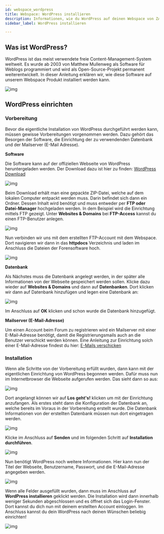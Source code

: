 ```yaml
---
id: webspace_wordpress
title: Webspace: WordPress installieren
description: Informationen, wie du WordPress auf deinen Webspace von ZAP-Hosting installieren kannst - ZAP-Hosting.com Dokumentationen
sidebar_label: WordPress installieren

---
```




## Was ist WordPress?

WordPress ist das meist verwendete freie Content-Management-System weltweit. Es wurde ab 2003 von Matthew Mullenweg als Software für Weblogs programmiert und wird als Open-Source-Projekt permanent weiterentwickelt. In dieser Anleitung erklären wir, wie diese Software auf unserem Webspace Produkt installiert werden kann. 

![img](https://screensaver01.zap-hosting.com/index.php/s/FoZ8mDQrxcxH7F9/preview)



## WordPress einrichten

### Vorbereitung

Bevor die eigentliche Installation von WordPress durchgeführt werden kann, müssen gewisse Vorbereitungen vorgenommen werden. Dazu gehört das Besorgen der Software, die Einrichtung der zu verwendenden Datenbank und der Mailserver (E-Mail Adresse).



**Software**

Die Software kann auf der offiziellen Webseite von WordPress heruntergeladen werden. Der Download dazu ist hier zu finden: [WordPress Download](https://de.wordpress.org/download/)

![img](https://screensaver01.zap-hosting.com/index.php/s/bc4ETNB7NrMw7M6/preview)

Beim Download erhält man eine gepackte ZIP-Datei, welche auf dem lokalen Computer entpackt werden muss. Darin befindet sich dann ein Ordner. Dessen Inhalt wird benötigt und muss entweder per **FTP oder Datei-Manager** hochgeladen werden. In dem Beispiel wird die Einrichtung mittels FTP gezeigt. Unter **Websites & Domains** bei **FTP-Access** kannst du einen FTP-Benutzer anlegen.



![img](https://screensaver01.zap-hosting.com/index.php/s/nkKsBpyb6GM6Rkp/download/chrome_7Y5hmuXn5f.gif)



Nun verbinden wir uns mit dem erstellten FTP-Account mit dem Webspace. Dort navigieren wir dann in das **httpdocs** Verzeichnis und laden im Anschluss die Dateien der Forensoftware hoch.

![img](https://screensaver01.zap-hosting.com/index.php/s/Dta2KPERqibyX8a/preview)



**Datenbank**

Als Nächstes muss die Datenbank angelegt werden, in der später alle Informationen von der Webseite gespeichert werden sollen. Klicke dazu wieder auf **Websites & Domains** und dann auf **Datenbanken**. Dort klicken wir dann auf Datenbank hinzufügen und legen eine Datenbank an: 



![img](https://screensaver01.zap-hosting.com/index.php/s/99BJeGCHjS9QHkz/download/chrome_Jzw3adOg7G.gif)

Im Anschluss auf **OK** klicken und schon wurde die Datenbank hinzugefügt.



**Mailserver (E-Mail-Adresse)**

Um einen Account beim Forum zu registrieren wird ein Mailserver mit einer E-Mail-Adresse benötigt, damit die Registrierungsmails auch an die Benutzer verschickt werden können. Eine Anleitung zur Einrichtung solch einer E-Mail-Adresse findest du hier: [E-Mails verschicken](https://zap-hosting.com/guides/docs/de/webspace_plesk_sendmail/)



### Installation

Wenn alle Schritte von der Vorbereitung erfüllt wurden, dann kann mit der eigentlichen Einrichtung von WordPress begonnen werden. Dafür muss nun im Internetbrowser die Webseite aufgerufen werden. Das sieht dann so aus: 

![img](https://screensaver01.zap-hosting.com/index.php/s/zNTj5zTKeRKDsfB/preview)



Dort angelangt können wir auf **Los geht's!** klicken um mit der Einrichtung anzufangen. Als erstes steht dann die Konfiguration der Datenbank an, welche bereits im Voraus in der Vorbereitung erstellt wurde. Die Datenbank Informationen von der erstellten Datenbank müssen nun dort eingetragen werden.

![img](https://screensaver01.zap-hosting.com/index.php/s/ozk5wiHyyKgjq8r/preview)



Klicke im Anschluss auf **Senden** und im folgenden Schritt auf **Installation durchführen**.



![img](https://screensaver01.zap-hosting.com/index.php/s/azCg3wm8QDD8Zjf/preview)



Nun benötigt WordPress noch weitere Informationen. Hier kann nun der Titel der Webseite, Benutzername, Passwort, und die E-Mail-Adresse angegeben werden. 

![img](https://screensaver01.zap-hosting.com/index.php/s/Zi6Ertfa8zQL7wj/preview)



Wenn alle Felder ausgefüllt wurden, dann muss im Anschluss auf **WordPress installieren** geklickt werden. Die Installation wird dann innerhalb weniger Sekunden abgeschlossen und es öffnet sich das Login-Fenster. Dort kannst du dich nun mit deinem erstellten Account einloggen. Im Anschluss kannst du dein WordPress nach deinen Wünschen beliebig einrichten!



![img](https://screensaver01.zap-hosting.com/index.php/s/MnLRYMDJCXjJJ8i/download/chrome_4KNjihGpo0.gif)
